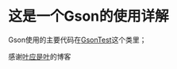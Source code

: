# 这是一个Gson的使用详解
 
 Gson使用的主要代码在[GsonTest](https://github.com/tao111222333444/MyGsonTest/blob/master/app/src/main/java/com/hangzhou/mygsontest/GsonTest.java)这个类里；
 
 感谢[叶应是叶](https://www.jianshu.com/p/0444693c2639)的博客
